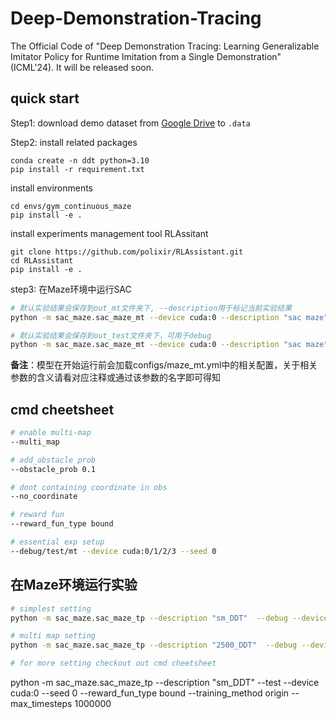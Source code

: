 # Deep-Demonstration-Tracing

The  Official Code of "Deep Demonstration Tracing: Learning Generalizable Imitator Policy for Runtime Imitation from a Single Demonstration" (ICML'24). It will be released soon.

## quick start


Step1: download demo dataset from [Google Drive](https://drive.google.com/drive/folders/1GIzGRSqSdF7-KkN5dVF_SZHrN3hePmjb?usp=sharing) to `.data`

Step2: install related packages

```
conda create -n ddt python=3.10
pip install -r requirement.txt
```

install environments

```
cd envs/gym_continuous_maze
pip install -e .
```

install experiments management tool RLAssitant

```
git clone https://github.com/polixir/RLAssistant.git
cd RLAssistant
pip install -e .
```

step3: 在Maze环境中运行SAC

```bash
# 默认实验结果会保存到out_mt文件夹下, --description用于标记当前实验结果
python -m sac_maze.sac_maze_mt --device cuda:0 --description "sac maze"

# 默认实验结果会保存到out_test文件夹下，可用于debug
python -m sac_maze.sac_maze_mt --device cuda:0 --description "sac maze" --test
```

**备注**：模型在开始运行前会加载configs/maze_mt.yml中的相关配置，关于相关参数的含义请看对应注释或通过该参数的名字即可得知

## cmd cheetsheet

```bash
# enable multi-map
--multi_map

# add_obstacle prob
--obstacle_prob 0.1

# dont containing coordinate in obs
--no_coordinate

# reward fun
--reward_fun_type bound

# essential exp setup
--debug/test/mt --device cuda:0/1/2/3 --seed 0
```

## 在Maze环境运行实验
```bash
# simplest setting
python -m sac_maze.sac_maze_tp --description "sm_DDT"  --debug --device cuda:0  --seed 0   --reward_fun_type bound --training_method origin  --max_timesteps 1000000

# multi map setting
python -m sac_maze.sac_maze_tp --description "2500_DDT"  --debug --device cuda:0  --seed 0   --reward_fun_type bound --training_method origin  --max_timesteps 1000000

# for more setting checkout out cmd cheetsheet
```

python -m sac_maze.sac_maze_tp --description "sm_DDT"  --test --device cuda:0  --seed 0   --reward_fun_type bound --training_method origin  --max_timesteps 1000000 


